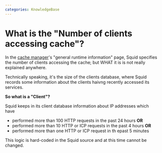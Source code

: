 ```yaml
---
categories: KnowledgeBase
---
```

# What is the "Number of clients accessing cache"?

In the [cache manager](/Features/CacheManager)'s
"general runtime information" page, Squid specifies the number of
clients accessing the cache; but WHAT it is is not really explained
anywhere.

Technically speaking, it's the size of the clients database, where Squid
records some information about the clients haivng recently accessed its
services.

**So what is a "Client"?**

Squid keeps in its client database information about IP addresses which
have

- performed more than 100 HTTP requests in the past 24 hours **OR**
- performed more than 10 HTTP or ICP requests in the past 4 hours
    **OR**
- performed more than one HTTP or ICP request in th epast 5 minutes

This logic is hard-coded in the Squid source and at this time cannot be
changed.